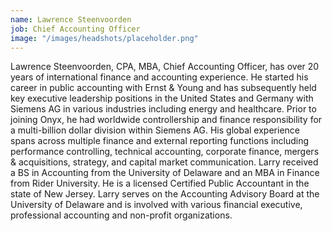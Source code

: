 ```yaml
---
name: Lawrence Steenvoorden
job: Chief Accounting Officer
image: "/images/headshots/placeholder.png"
---
```


Lawrence Steenvoorden, CPA, MBA, Chief Accounting Officer, has over 20 years of international finance and accounting experience. He started his career in public accounting with Ernst & Young and has subsequently held key executive leadership positions in the United States and Germany with Siemens AG in various industries including energy and healthcare. Prior to joining Onyx, he had worldwide controllership and finance responsibility for a multi-billion dollar division within Siemens AG. His global experience spans across multiple finance and external reporting functions including performance controlling, technical accounting, corporate finance, mergers & acquisitions, strategy, and capital market communication. Larry received a BS in Accounting from the University of Delaware and an MBA in Finance from Rider University. He is a licensed Certified Public Accountant in the state of New Jersey. Larry serves on the Accounting Advisory Board at the University of Delaware and is involved with various financial executive, professional accounting and non-profit organizations.
